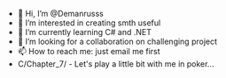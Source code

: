 - 👋 Hi, I’m @Demanrusss
- 👀 I’m interested in creating smth useful
- 🌱 I’m currently learning C# and .NET
- 💞️ I’m looking for a collaboration on challenging project
- 📫 How to reach me: just email me first
- C/Chapter_7/ - Let's play a little bit with me in poker...

<!---
Demanrusss/Demanrusss is a ✨ special ✨ repository because its `README.md` (this file) appears on your GitHub profile.
You can click the Preview link to take a look at your changes.
--->
